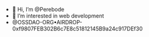 - 👋 Hi, I’m @Perebode
- 👀 I’m interested in web development
- @OSSDAO-ORG•AIRDROP-0xf9807FEB302B6c7E8c51812145B9a24c917DEf30
<!---
Perebode/Perebode is a ✨ special ✨ repository because its `README.md` (this file) appears on your GitHub profile.
You can click the Preview link to take a look at your changes.
--->
